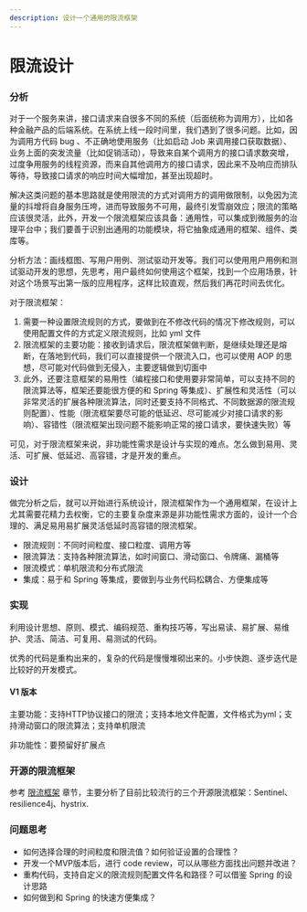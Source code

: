 ```yaml
---
description: 设计一个通用的限流框架
---
```


# 限流设计

### 分析

对于一个服务来讲，接口请求来自很多不同的系统（后面统称为调用方），比如各种金融产品的后端系统。在系统上线一段时间里，我们遇到了很多问题。比如，因为调用方代码 bug 、不正确地使用服务（比如启动 Job 来调用接口获取数据）、业务上面的突发流量（比如促销活动），导致来自某个调用方的接口请求数突增，过度争用服务的线程资源，而来自其他调用方的接口请求，因此来不及响应而排队等待，导致接口请求的响应时间大幅增加，甚至出现超时。

解决这类问题的基本思路就是使用限流的方式对调用方的调用做限制，以免因为流量的抖增将自身服务压垮，进而导致服务不可用，最终引发雪崩效应；限流的策略应该很灵活，此外，开发一个限流框架应该具备：通用性，可以集成到微服务的治理平台中；我们要善于识别出通用的功能模块，将它抽象成通用的框架、组件、类库等。

分析方法：画线框图、写用户用例、测试驱动开发等。我们可以使用用户用例和测试驱动开发的思想，先思考，用户最终如何使用这个框架，找到一个应用场景，针对这个场景写出第一版的应用程序，这样比较直观，然后我们再花时间去优化。

对于限流框架：

1. 需要一种设置限流规则的方式，要做到在不修改代码的情况下修改规则，可以使用配置文件的方式定义限流规则，比如 yml 文件
2. 限流框架的主要功能：接收到请求后，限流框架做判断，是继续处理还是熔断，在落地到代码，我们可以直接提供一个限流入口，也可以使用 AOP 的思想，尽可能对代码做到无侵入，主要逻辑做到切面中
3. 此外，还要注意框架的易用性（编程接口和使用要非常简单，可以支持不同的限流算法等，框架还要能很方便的和 Spring 等集成）、扩展性和灵活性（可以非常灵活的扩展各种限流算法，同时还要支持不同格式、不同数据源的限流规则配置）、性能（限流框架要尽可能的低延迟、尽可能减少对接口请求的影响）、容错性（限流框架出现问题不能影响正常的接口请求，要快速失败）等

可见，对于限流框架来说，非功能性需求是设计与实现的难点。怎么做到易用、灵活、可扩展、低延迟、高容错，才是开发的重点。

### 设计

做完分析之后，就可以开始进行系统设计，限流框架作为一个通用框架，在设计上尤其需要花精力去权衡，它的主要复杂度来源是非功能性需求方面的，设计一个合理的、满足易用易扩展灵活低延时高容错的限流框架。

* 限流规则：不同时间粒度、接口粒度、调用方等
* 限流算法：支持各种限流算法，如时间窗口、滑动窗口、令牌痛、漏桶等
* 限流模式：单机限流和分布式限流
* 集成：易于和 Spring 等集成，要做到与业务代码松耦合、方便集成等

### 实现

利用设计思想、原则、模式、编码规范、重构技巧等，写出易读、易扩展、易维护、灵活、简洁、可复用、易测试的代码。

优秀的代码是重构出来的，复杂的代码是慢慢堆砌出来的。小步快跑、逐步迭代是比较好的开发模式。

#### V1 版本

主要功能：支持HTTP协议接口的限流；支持本地文件配置，文件格式为yml；支持滑动窗口的限流算法；支持单机限流

非功能性：要预留好扩展点

### 开源的限流框架

参考 [限流框架](../../framework/rate-limiter.md) 章节，主要分析了目前比较流行的三个开源限流框架：Sentinel、resilience4j、hystrix.

### 问题思考

* 如何选择合理的时间粒度和限流值？如何验证设置的合理性？
* 开发一个MVP版本后，进行 code review，可以从哪些方面找出问题并改进？
* 重构代码，支持自定义的限流规则配置文件名和路径？可以借鉴 Spring 的设计思路
* 如何做到和 Spring 的快速方便集成？

